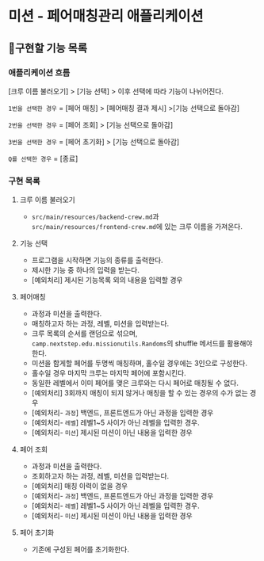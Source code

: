 # 미션 - 페어매칭관리 애플리케이션

## **📃구현할 기능 목록**

### 애플리케이션 흐름

[크루 이름 불러오기] > [기능 선택] > 이후 선택에 따라 기능이 나뉘어진다.

`1번을 선택한 경우` = [페어 매칭] > [페어매칭 결과 제시] >[기능 선택으로 돌아감]

`2번을 선택한 경우` = [페어 조회] > [기능 선택으로 돌아감]

`3번을 선택한 경우` = [페어 초기화] > [기능 선택으로 돌아감]

`Q를 선택한 경우` = [종료]

### 구현 목록

1. 크루 이름 불러오기
    - `src/main/resources/backend-crew.md`과 `src/main/resources/frontend-crew.md`에 있는 크루 이름을 가져온다.


2. 기능 선택
    - 프로그램을 시작하면 기능의 종류를 출력한다.
    - 제시한 기능 중 하나의 입력을 받는다.
    - [예외처리] 제시된 기능목록 외의 내용을 입력할 경우


3. 페어매칭
    - 과정과 미션을 출력한다.
    - 매칭하고자 하는 과정, 레벨, 미션을 입력받는다.
    - 크루 목록의 순서를 랜덤으로 섞으며, `camp.nextstep.edu.missionutils.Randoms`의 shuffle 메서드를 활용해야 한다.
    - 미션을 함게할 페어를 두명씩 매칭하며, 홀수일 경우에는 3인으로 구성한다.
    - 홀수일 경우 마지막 크루는 마지막 페어에 포함시킨다.
    - 동일한 레벨에서 이미 페어를 맺은 크루와는 다시 페어로 매칭될 수 없다.
    - [예외처리] 3회까지 매칭이 되지 않거나 매칭을 할 수 있는 경우의 수가 없는 경우
    - [예외처리- `과정`] 백엔드, 프론트엔드가 아닌 과정을 입력한 경우
    - [예외처리- `레벨`] 레벨1~5 사이가 아닌 레벨을 입력한 경우.
    - [예외처리- `미션`] 제시된 미션이 아닌 내용을 입력한 경우


4. 페어 조회
    - 과정과 미션을 출력한다.
    - 조회하고자 하는 과정, 레벨, 미션을 입력받는다.
    - [예외처리] 매칭 이력이 없을 경우
    - [예외처리- `과정`] 백엔드, 프론트엔드가 아닌 과정을 입력한 경우
    - [예외처리- `레벨`] 레벨1~5 사이가 아닌 레벨을 입력한 경우.
    - [예외처리- `미션`] 제시된 미션이 아닌 내용을 입력한 경우


5. 페어 초기화
    - 기존에 구성된 페어를 초기화한다.